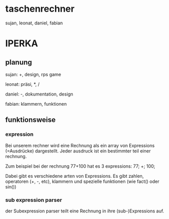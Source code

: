 # taschenrechner
sujan, leonat, daniel, fabian

# IPERKA

## planung
sujan: +, design, rps game

leonat: präsi, *, /

daniel: -, dokumentation, design

fabian: klammern, funktionen


## funktionsweise

### expression
Bei unserem rechner wird eine Rechnung als ein array von Expressions (=Ausdrücke) dargestellt.
Jeder ausdruck ist ein bestimmter teil einer rechnung. 

Zum beispiel bei der rechnung 77+100 hat es 3 expressions: 77; +; 100;

Dabei gibt es verschiedene arten von Expressions. Es gibt zahlen, operatoren (+, -, etc), klammern und
spezielle funktionen (wie fact() oder sin())

### sub expression parser
der Subexpression parser teilt eine Rechnung in ihre (sub-)Expressions auf.

###